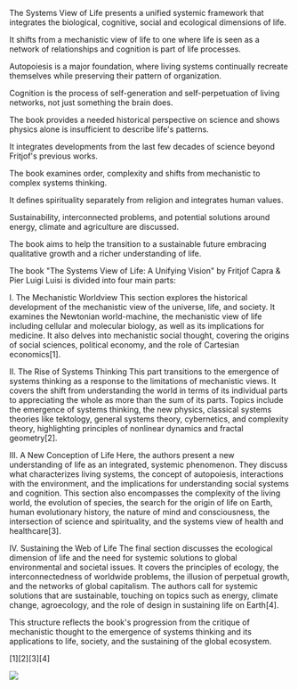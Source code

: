 The Systems View of Life presents a unified systemic framework that integrates the biological, cognitive, social and ecological dimensions of life.

It shifts from a mechanistic view of life to one where life is seen as a network of relationships and cognition is part of life processes.

Autopoiesis is a major foundation, where living systems continually recreate themselves while preserving their pattern of organization.

Cognition is the process of self-generation and self-perpetuation of living networks, not just something the brain does.

The book provides a needed historical perspective on science and shows physics alone is insufficient to describe life's patterns.

It integrates developments from the last few decades of science beyond Fritjof's previous works.

The book examines order, complexity and shifts from mechanistic to complex systems thinking.

It defines spirituality separately from religion and integrates human values.

Sustainability, interconnected problems, and potential solutions around energy, climate and agriculture are discussed.

The book aims to help the transition to a sustainable future embracing qualitative growth and a richer understanding of life.



The book "The Systems View of Life: A Unifying Vision" by Fritjof Capra & Pier Luigi Luisi is divided into four main parts:

I. The Mechanistic Worldview
This section explores the historical development of the mechanistic view of the universe, life, and society. It examines the Newtonian world-machine, the mechanistic view of life including cellular and molecular biology, as well as its implications for medicine. It also delves into mechanistic social thought, covering the origins of social sciences, political economy, and the role of Cartesian economics[1].

II. The Rise of Systems Thinking
This part transitions to the emergence of systems thinking as a response to the limitations of mechanistic views. It covers the shift from understanding the world in terms of its individual parts to appreciating the whole as more than the sum of its parts. Topics include the emergence of systems thinking, the new physics, classical systems theories like tektology, general systems theory, cybernetics, and complexity theory, highlighting principles of nonlinear dynamics and fractal geometry[2].

III. A New Conception of Life
Here, the authors present a new understanding of life as an integrated, systemic phenomenon. They discuss what characterizes living systems, the concept of autopoiesis, interactions with the environment, and the implications for understanding social systems and cognition. This section also encompasses the complexity of the living world, the evolution of species, the search for the origin of life on Earth, human evolutionary history, the nature of mind and consciousness, the intersection of science and spirituality, and the systems view of health and healthcare[3].

IV. Sustaining the Web of Life
The final section discusses the ecological dimension of life and the need for systemic solutions to global environmental and societal issues. It covers the principles of ecology, the interconnectedness of worldwide problems, the illusion of perpetual growth, and the networks of global capitalism. The authors call for systemic solutions that are sustainable, touching on topics such as energy, climate change, agroecology, and the role of design in sustaining life on Earth[4].

This structure reflects the book's progression from the critique of mechanistic thought to the emergence of systems thinking and its applications to life, society, and the sustaining of the global ecosystem.

[1][2][3][4]


![](https://doc.anagora.org/uploads/upload_0789292882ae47f18cc0d5e0edacb1da.png)
